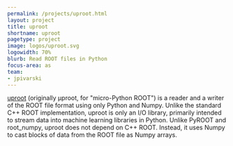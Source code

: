 ```yaml
---
permalink: /projects/uproot.html
layout: project
title: uproot
shortname: uproot
pagetype: project
image: logos/uproot.svg
logowidth: 70%
blurb: Read ROOT files in Python
focus-area: as
team:
- jpivarski
---
```


[uproot](https://github.com/scikit-hep/uproot)
(originally μproot, for "micro-Python ROOT") is a reader and a writer of the ROOT file format using only Python and Numpy. Unlike the standard C++ ROOT implementation, uproot is only an I/O library, primarily intended to stream data into machine learning libraries in Python. Unlike PyROOT and root_numpy, uproot does not depend on C++ ROOT. Instead, it uses Numpy to cast blocks of data from the ROOT file as Numpy arrays.


